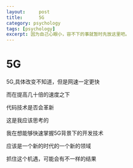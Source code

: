 ```yaml
---
layout:     post
title:      5G
category: psychology
tags: [psychology]
excerpt: 因为自己心眼小，容不下的事就暂时先放这里吧。
---
```


5G
=====================================

5G,具体改变不知道，但是网速一定更快

而在提高几十倍的速度之下

代码技术是否会革新

这是我应该思考的

我在想能够快速掌握5G背景下的开发技术

应该是一个新的时代的一个新的领域

抓住这个机遇，可能会有不一样的结果
